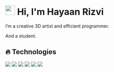 <h1>
  <img src="https://media.giphy.com/media/hvRJCLFzcasrR4ia7z/giphy.gif" width="30px"/>
  Hi, I'm Hayaan Rizvi
</h1>

I’m a creative 3D artist and efficient programmer.

And a student.

## :fire: Technologies
![](https://img.shields.io/badge/Pop!__OS-blue?style=for-the-badge&labelColor=grey&logo=linux&logoColor=white)
![](https://img.shields.io/badge/Neovim-green?style=for-the-badge&labelColor=grey&logo=neovim&logoColor=white)
![](https://img.shields.io/badge/Python_3-yellow?style=for-the-badge&labelColor=grey&logo=python&logoColor=white)
![](https://img.shields.io/badge/Rust-red?style=for-the-badge&labelColor=grey&logo=rust&logoColor=white)
![](https://img.shields.io/badge/Bash-lightgrey?style=for-the-badge&labelColor=grey&logo=GNUBash&logoColor=white)
![](https://img.shields.io/badge/LaTeX-teal?style=for-the-badge&labelColor=grey&logo=latex&logoColor=white)
